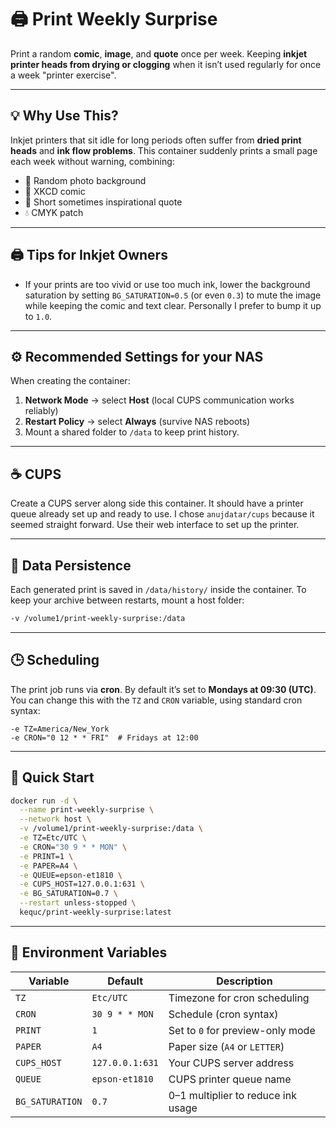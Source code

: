 # 🖨️ Print Weekly Surprise

Print a random **comic**, **image**, and **quote** once per week. Keeping **inkjet printer heads from drying or clogging** when it isn’t used regularly for once a week "printer exercise".

---

## 💡 Why Use This?

Inkjet printers that sit idle for long periods often suffer from **dried print heads** and **ink flow problems**. This container suddenly prints a small page each week without warning, combining:

- 🎨 Random photo background
- 🧠 XKCD comic
- 💬 Short sometimes inspirational quote
- 💧 CMYK patch

---

## 🖨️ Tips for Inkjet Owners

- If your prints are too vivid or use too much ink, lower the background saturation by setting `BG_SATURATION=0.5` (or even `0.3`) to mute the image while keeping the comic and text clear. Personally I prefer to bump it up to `1.0`.

---

## ⚙️ Recommended Settings for your NAS

When creating the container:

1. **Network Mode** → select **Host** (local CUPS communication works reliably)
2. **Restart Policy** → select **Always** (survive NAS reboots)
3. Mount a shared folder to `/data` to keep print history.

---

## ☕️ CUPS

Create a CUPS server along side this container. It should have a printer queue already set up and ready to use. I chose `anujdatar/cups` because it seemed straight forward. Use their web interface to set up the printer.

---

## 📁 Data Persistence

Each generated print is saved in `/data/history/` inside the container.
To keep your archive between restarts, mount a host folder:

```bash
-v /volume1/print-weekly-surprise:/data
````

---

## 🕒 Scheduling

The print job runs via **cron**.
By default it’s set to **Mondays at 09:30 (UTC)**.
You can change this with the `TZ` and `CRON` variable, using standard cron syntax:

```
-e TZ=America/New_York
-e CRON="0 12 * * FRI"  # Fridays at 12:00
```

---

## 🚀 Quick Start

```bash
docker run -d \
  --name print-weekly-surprise \
  --network host \
  -v /volume1/print-weekly-surprise:/data \
  -e TZ=Etc/UTC \
  -e CRON="30 9 * * MON" \
  -e PRINT=1 \
  -e PAPER=A4 \
  -e QUEUE=epson-et1810 \
  -e CUPS_HOST=127.0.0.1:631 \
  -e BG_SATURATION=0.7 \
  --restart unless-stopped \
  kequc/print-weekly-surprise:latest
```

---

## 🧩 Environment Variables

| Variable        | Default         | Description                        |
| --------------- | --------------- | ---------------------------------- |
| `TZ`            | `Etc/UTC`       | Timezone for cron scheduling       |
| `CRON`          | `30 9 * * MON`  | Schedule (cron syntax)             |
| `PRINT`         | `1`             | Set to `0` for preview-only mode   |
| `PAPER`         | `A4`            | Paper size (`A4` or `LETTER`)      |
| `CUPS_HOST`     | `127.0.0.1:631` | Your CUPS server address           |
| `QUEUE`         | `epson-et1810`  | CUPS printer queue name            |
| `BG_SATURATION` | `0.7`           | 0–1 multiplier to reduce ink usage |
